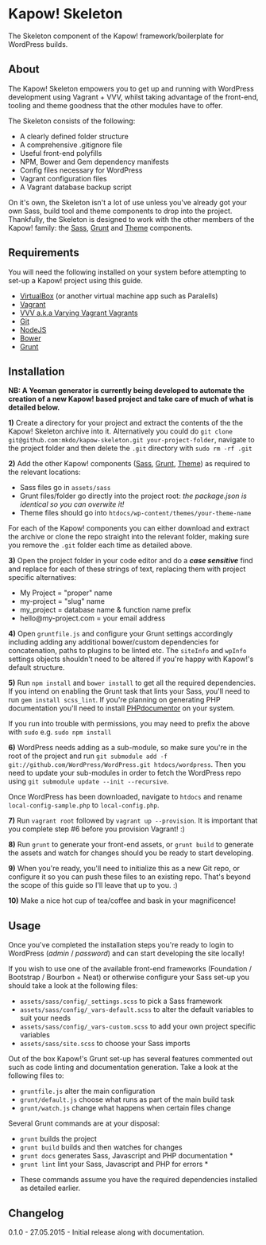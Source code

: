 # Kapow! Skeleton

The Skeleton component of the Kapow! framework/boilerplate for WordPress builds.

## About

The Kapow! Skeleton empowers you to get up and running with WordPress development using Vagrant + VVV, whilst taking advantage of the front-end, tooling and theme goodness that the other modules have to offer.

The Skeleton consists of the following:

- A clearly defined folder structure
- A comprehensive .gitignore file
- Useful front-end polyfills
- NPM, Bower and Gem dependency manifests
- Config files necessary for WordPress
- Vagrant configuration files
- A Vagrant database backup script

On it's own, the Skeleton isn't a lot of use unless you've already got your own Sass, build tool and theme components to drop into the project. Thankfully, the Skeleton is designed to work with the other members of the Kapow! family: the [Sass](https://github.com/mkdo/kapow-sass), [Grunt](https://github.com/mkdo/kapow-grunt) and [Theme](https://github.com/mkdo/kapow-theme) components.

## Requirements

You will need the following installed on your system before attempting to set-up a Kapow! project using this guide.

- [VirtualBox](http://www.virtualbox.org/) (or another virtual machine app such as Paralells)
- [Vagrant](https://www.vagrantup.com/)
- [VVV a.k.a Varying Vagrant Vagrants](https://github.com/Varying-Vagrant-Vagrants/VVV)
- [Git](https://git-scm.com/book/en/v2/Getting-Started-Installing-Git)
- [NodeJS](https://nodejs.org/)
- [Bower](http://bower.io/#install-bower)
- [Grunt](http://gruntjs.com/installing-grunt)

## Installation

**NB: A Yeoman generator is currently being developed to automate the creation of a new Kapow! based project and take care of much of what is detailed below.**

**1)** Create a directory for your project and extract the contents of the the Kapow! Skeleton archive into it. Alternatively you could do `git clone git@github.com:mkdo/kapow-skeleton.git your-project-folder`, navigate to the project folder and then delete the `.git` directory with `sudo rm -rf .git`

**2)** Add the other Kapow! components ([Sass](https://github.com/mkdo/kapow-sass), [Grunt](https://github.com/mkdo/kapow-grunt), [Theme](https://github.com/mkdo/kapow-theme)) as required to the relevant locations:

- Sass files go in `assets/sass`
- Grunt files/folder go directly into the project root: *the package.json is identical so you can overwite it!*
- Theme files should go into `htdocs/wp-content/themes/your-theme-name`

For each of the Kapow! components you can either download and extract the archive or clone the repo straight into the relevant folder, making sure you remove the `.git` folder each time as detailed above.

**3)** Open the project folder in your code editor and do a ***case sensitive*** find and replace for each of these strings of text, replacing them with project specific alternatives:

- My Project = "proper" name 
- my-project = "slug" name
- my_project = database name & function name prefix
- hello@<span></span>my-project.com = your email address

**4)** Open `gruntfile.js` and configure your Grunt settings accordingly including adding any additional bower/custom dependencies for concatenation, paths to plugins to be linted etc. The `siteInfo` and `wpInfo` settings objects shouldn't need to be altered if you're happy with Kapow!'s default structure.

**5)** Run `npm install` and `bower install` to get all the required dependencies. If you intend on enabling the Grunt task that lints your Sass, you'll need to run `gem install scss_lint`. If you're planning on generating PHP documentation you'll need to install [PHPdocumentor](http://www.phpdoc.org/docs/latest/getting-started/installing.html) on your system.

If you run into trouble with permissions, you may need to prefix the above with `sudo` e.g. `sudo npm install`

**6)** WordPress needs adding as a sub-module, so make sure you're in the root of the project and run `git submodule add -f git://github.com/WordPress/WordPress.git htdocs/wordpress`. Then you need to update your sub-modules in order to fetch the WordPress repo using `git submodule update --init --recursive`.

Once WordPress has been downloaded, navigate to `htdocs` and rename `local-config-sample.php` to `local-config.php`.

**7)** Run `vagrant root` followed by `vagrant up --provision`. It is important that you complete step #6 before you provision Vagrant! :)

**8)** Run `grunt` to generate your front-end assets, or `grunt build` to generate the assets and watch for changes should you be ready to start developing.

**9)** When you're ready, you'll need to initialize this as a new Git repo, or configure it so you can push these files to an existing repo. That's beyond the scope of this guide so I'll leave that up to you. :)

**10)** Make a nice hot cup of tea/coffee and bask in your magnificence!

## Usage

Once you've completed the installation steps you're ready to login to WordPress (*admin* / *password*) and can start developing the site locally!

If you wish to use one of the available front-end frameworks (Foundation / Bootstrap / Bourbon + Neat) or otherwise configure your Sass set-up you should take a look at the following files:

- `assets/sass/config/_settings.scss` to pick a Sass framework
- `assets/sass/config/_vars-default.scss` to alter the default variables to suit your needs
- `assets/sass/config/_vars-custom.scss` to add your own project specific variables
- `assets/sass/site.scss` to choose your Sass imports

Out of the box Kapow!'s Grunt set-up has several features commented out such as code linting and documentation generation. Take a look at the following files to:

- `gruntfile.js` alter the main configuration
- `grunt/default.js` choose what runs as part of the main build task
- `grunt/watch.js` change what happens when certain files change

Several Grunt commands are at your disposal:

- `grunt` builds the project
- `grunt build` builds and then watches for changes
- `grunt docs` generates Sass, Javascript and PHP documentation *
- `grunt lint` lint your Sass, Javascript and PHP for errors *

* These commands assume you have the required dependencies installed as detailed earlier.

## Changelog

0.1.0 - 27.05.2015 - Initial release along with documentation.

